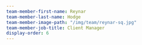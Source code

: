 ```yaml
---
team-member-first-name: Reynar
team-member-last-name: Hodge
team-member-image-path: "/img/team/reynar-sq.jpg"
team-member-job-title: Client Manager
display-order: 6
---
```

